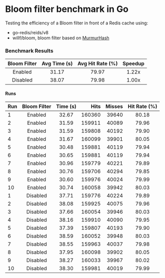 # Bloom filter benchmark in Go

Testing the efficiency of a Bloom filter in front of a Redis cache using:

-   go-redis/reids/v8
-   willf/bloom, bloom filter based on [MurmurHash](https://en.wikipedia.org/wiki/MurmurHash)

### Benchmark Results

| Bloom Filter | Avg Time (s) | Avg Hit Rate (%) | Speedup |
| :----------: | :----------: | :--------------: | :-----: |
|   Enabled    |    31.17     |      79.97       |  1.22x  |
|   Disabled   |    38.07     |      79.98       |  1.00x  |

#### Runs

| Run | Bloom Filter | Time (s) |   Hits | Misses | Hit Rate (%) |
| --- | :----------: | :------: | -----: | -----: | :----------: |
| 1   |   Enabled    |  32.67   | 160360 |  39640 |    80.18     |
| 2   |   Enabled    |  31.59   | 159911 |  40089 |    79.96     |
| 3   |   Enabled    |  31.59   | 159808 |  40192 |    79.90     |
| 4   |   Enabled    |  31.67   | 160099 |  39901 |    80.05     |
| 5   |   Enabled    |  30.48   | 159881 |  40119 |    79.94     |
| 6   |   Enabled    |  30.65   | 159881 |  40119 |    79.94     |
| 7   |   Enabled    |  30.96   | 159779 |  40221 |    79.89     |
| 8   |   Enabled    |  30.76   | 159706 |  40294 |    79.85     |
| 9   |   Enabled    |  30.60   | 159976 |  40024 |    79.99     |
| 10  |   Enabled    |  30.74   | 160058 |  39942 |    80.03     |
| 1   |   Disabled   |  37.71   | 159776 |  40224 |    79.89     |
| 2   |   Disabled   |  38.08   | 159925 |  40075 |    79.96     |
| 3   |   Disabled   |  37.66   | 160054 |  39946 |    80.03     |
| 4   |   Disabled   |  38.16   | 159910 |  40090 |    79.95     |
| 5   |   Disabled   |  37.39   | 159807 |  40193 |    79.90     |
| 6   |   Disabled   |  38.59   | 160052 |  39948 |    80.03     |
| 7   |   Disabled   |  38.55   | 159963 |  40037 |    79.98     |
| 8   |   Disabled   |  37.95   | 160098 |  39902 |    80.05     |
| 9   |   Disabled   |  38.27   | 160033 |  39967 |    80.02     |
| 10  |   Disabled   |  38.30   | 159981 |  40019 |    79.99     |
